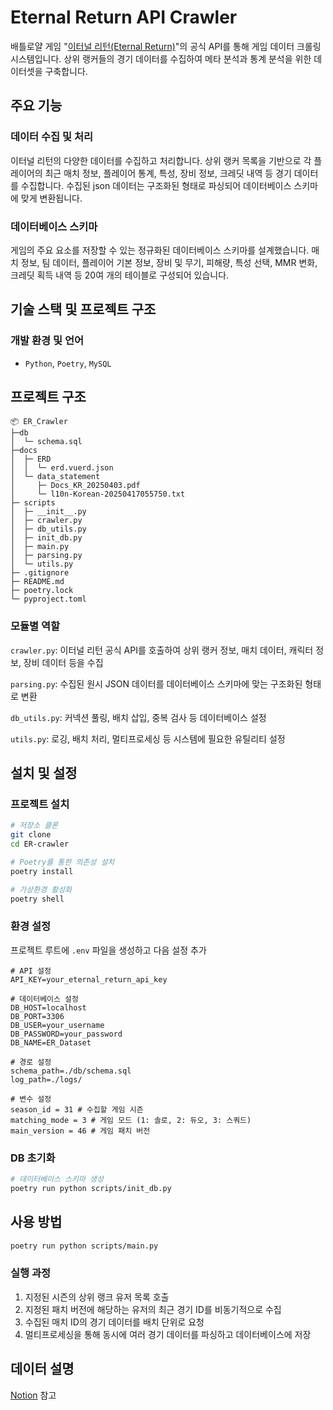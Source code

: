 # Eternal Return API Crawler

배틀로얄 게임 "[이터널 리턴(Eternal Return)](https://playeternalreturn.com/main?hl=ko-KR)"의 공식 API를 통해 게임 데이터 크롤링 시스템입니다. 상위 랭커들의 경기 데이터를 수집하여 메타 분석과 통계 분석을 위한 데이터셋을 구축합니다.

## 주요 기능

### 데이터 수집 및 처리
이터널 리턴의 다양한 데이터를 수집하고 처리합니다. 상위 랭커 목록을 기반으로 각 플레이어의 최근 매치 정보, 플레이어 통계, 특성, 장비 정보, 크레딧 내역 등 경기 데이터를 수집합니다. 수집된 json 데이터는 구조화된 형태로 파싱되어 데이터베이스 스키마에 맞게 변환됩니다.

### 데이터베이스 스키마
게임의 주요 요소를 저장할 수 있는 정규화된 데이터베이스 스키마를 설계했습니다. 매치 정보, 팀 데이터, 플레이어 기본 정보, 장비 및 무기, 피해량, 특성 선택, MMR 변화, 크레딧 획득 내역 등 20여 개의 테이블로 구성되어 있습니다.

## 기술 스택 및 프로젝트 구조

### 개발 환경 및 언어
- `Python`, `Poetry`, `MySQL`

## 프로젝트 구조

```
📦 ER_Crawler
├─db
│  └─ schema.sql
├─docs
│  ├─ ERD
│  │  └─ erd.vuerd.json
│  └─ data_statement
│     ├─ Docs_KR_20250403.pdf
│     └─ l10n-Korean-20250417055750.txt
├─ scripts
│  ├─ __init__.py
│  ├─ crawler.py
│  ├─ db_utils.py
│  ├─ init_db.py
│  ├─ main.py
│  ├─ parsing.py
│  └─ utils.py
├─ .gitignore
├─ README.md
├─ poetry.lock
└─ pyproject.toml
```

### 모듈별 역할
`crawler.py`: 이터널 리턴 공식 API를 호출하여 상위 랭커 정보, 매치 데이터, 캐릭터 정보, 장비 데이터 등을 수집

`parsing.py`: 수집된 원시 JSON 데이터를 데이터베이스 스키마에 맞는 구조화된 형태로 변환

`db_utils.py`: 커넥션 풀링, 배치 삽입, 중복 검사 등 데이터베이스 설정 

`utils.py`: 로깅, 배치 처리, 멀티프로세싱 등 시스템에 필요한 유틸리티 설정

## 설치 및 설정
### 프로젝트 설치
```bash
# 저장소 클론
git clone 
cd ER-crawler

# Poetry를 통한 의존성 설치
poetry install

# 가상환경 활성화
poetry shell
```

### 환경 설정
프로젝트 루트에 `.env` 파일을 생성하고 다음 설정 추가
```env
# API 설정
API_KEY=your_eternal_return_api_key

# 데이터베이스 설정
DB_HOST=localhost
DB_PORT=3306
DB_USER=your_username
DB_PASSWORD=your_password
DB_NAME=ER_Dataset

# 경로 설정
schema_path=./db/schema.sql
log_path=./logs/

# 변수 설정
season_id = 31 # 수집할 게임 시즌
matching_mode = 3 # 게임 모드 (1: 솔로, 2: 듀오, 3: 스쿼드)
main_version = 46 # 게임 패치 버전
```

### DB 초기화
```bash
# 데이터베이스 스키마 생성
poetry run python scripts/init_db.py
```

## 사용 방법
```bash
poetry run python scripts/main.py
```

### 실행 과정
1. 지정된 시즌의 상위 랭크 유저 목록 호출
2. 지정된 패치 버전에 해당하는 유저의 최근 경기 ID를 비동기적으로 수집
3. 수집된 매치 ID의 경기 데이터를 배치 단위로 요청
4. 멀티프로세싱을 통해 동시에 여러 경기 데이터를 파싱하고 데이터베이스에 저장

## 데이터 설명
[Notion](https://feather-bone-09d.notion.site/1e3fa3b7aa8280d3b86ee72002aa98ea?pvs=4) 참고